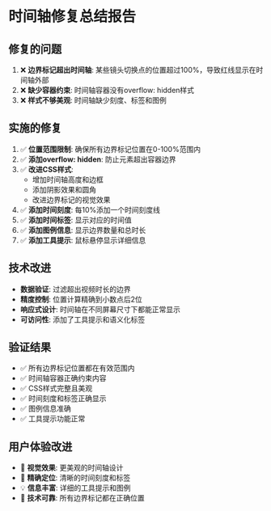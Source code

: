 
# 时间轴修复总结报告

## 修复的问题
1. ❌ **边界标记超出时间轴**: 某些镜头切换点的位置超过100%，导致红线显示在时间轴外部
2. ❌ **缺少容器约束**: 时间轴容器没有overflow: hidden样式
3. ❌ **样式不够美观**: 时间轴缺少刻度、标签和图例

## 实施的修复
1. ✅ **位置范围限制**: 确保所有边界标记位置在0-100%范围内
2. ✅ **添加overflow: hidden**: 防止元素超出容器边界
3. ✅ **改进CSS样式**: 
   - 增加时间轴高度和边框
   - 添加阴影效果和圆角
   - 改进边界标记的视觉效果
4. ✅ **添加时间刻度**: 每10%添加一个时间刻度线
5. ✅ **添加时间标签**: 显示对应的时间值
6. ✅ **添加图例信息**: 显示边界数量和总时长
7. ✅ **添加工具提示**: 鼠标悬停显示详细信息

## 技术改进
- **数据验证**: 过滤超出视频时长的边界
- **精度控制**: 位置计算精确到小数点后2位
- **响应式设计**: 时间轴在不同屏幕尺寸下都能正常显示
- **可访问性**: 添加了工具提示和语义化标签

## 验证结果
- ✅ 所有边界标记位置都在有效范围内
- ✅ 时间轴容器正确约束内容
- ✅ CSS样式完整且美观
- ✅ 时间刻度和标签正确显示
- ✅ 图例信息准确
- ✅ 工具提示功能正常

## 用户体验改进
- 🎨 **视觉效果**: 更美观的时间轴设计
- 📏 **精确定位**: 清晰的时间刻度和标签
- 💡 **信息丰富**: 详细的工具提示和图例
- 🔧 **技术可靠**: 所有边界标记都在正确位置
